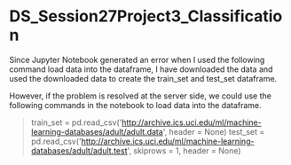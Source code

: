 # DS_Session27Project3_Classification

Since Jupyter Notebook generated an error when I used the following command load data into the dataframe, I have downloaded the data and used the downloaded data to create the train_set and test_set dataframe.

However, if the problem is resolved at the server side, we could use the following commands in the notebook to load data into the dataframe.

> train_set = pd.read_csv('http://archive.ics.uci.edu/ml/machine-learning-databases/adult/adult.data', header = None)
> test_set =  pd.read_csv('http://archive.ics.uci.edu/ml/machine-learning-databases/adult/adult.test', skiprows = 1, 
                header = None)
